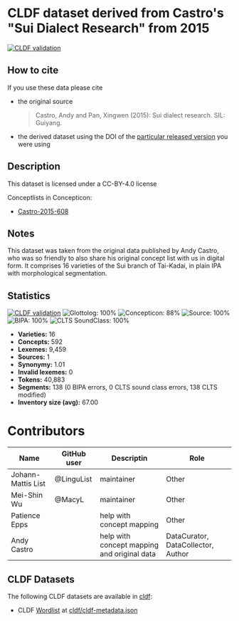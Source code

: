 # CLDF dataset derived from Castro's "Sui Dialect Research" from 2015

[![CLDF validation](https://github.com/lexibank/castrosui/workflows/CLDF-validation/badge.svg)](https://github.com/lexibank/castrosui/actions?query=workflow%3ACLDF-validation)

## How to cite

If you use these data please cite
- the original source
  > Castro, Andy and Pan, Xingwen (2015): Sui dialect research. SIL: Guiyang.
- the derived dataset using the DOI of the [particular released version](../../releases/) you were using

## Description


This dataset is licensed under a CC-BY-4.0 license


Conceptlists in Concepticon:
- [Castro-2015-608](https://concepticon.clld.org/contributions/Castro-2015-608)
## Notes

This dataset was taken from the original data published by Andy Castro, who was so friendly to also share his original concept list with us in digital form. It comprises 16 varieties of the Sui branch of Tai-Kadai, in plain IPA with morphological segmentation.



## Statistics


[![CLDF validation](https://github.com/lexibank/castrosui/workflows/CLDF-validation/badge.svg)](https://github.com/lexibank/castrosui/actions?query=workflow%3ACLDF-validation)
![Glottolog: 100%](https://img.shields.io/badge/Glottolog-100%25-brightgreen.svg "Glottolog: 100%")
![Concepticon: 88%](https://img.shields.io/badge/Concepticon-88%25-yellowgreen.svg "Concepticon: 88%")
![Source: 100%](https://img.shields.io/badge/Source-100%25-brightgreen.svg "Source: 100%")
![BIPA: 100%](https://img.shields.io/badge/BIPA-100%25-brightgreen.svg "BIPA: 100%")
![CLTS SoundClass: 100%](https://img.shields.io/badge/CLTS%20SoundClass-100%25-brightgreen.svg "CLTS SoundClass: 100%")

- **Varieties:** 16
- **Concepts:** 592
- **Lexemes:** 9,459
- **Sources:** 1
- **Synonymy:** 1.01
- **Invalid lexemes:** 0
- **Tokens:** 40,883
- **Segments:** 138 (0 BIPA errors, 0 CLTS sound class errors, 138 CLTS modified)
- **Inventory size (avg):** 67.00

# Contributors

Name               | GitHub user | Descriptin |Role
---                | ---         | --- | ---
Johann-Mattis List | @LinguList  | maintainer | Other 
Mei-Shin Wu        | @MacyL      | maintainer | Other
Patience Epps      |   | help with concept mapping | Other
Andy Castro | | help with concept mapping and original data | DataCurator, DataCollector, Author




## CLDF Datasets

The following CLDF datasets are available in [cldf](cldf):

- CLDF [Wordlist](https://github.com/cldf/cldf/tree/master/modules/Wordlist) at [cldf/cldf-metadata.json](cldf/cldf-metadata.json)